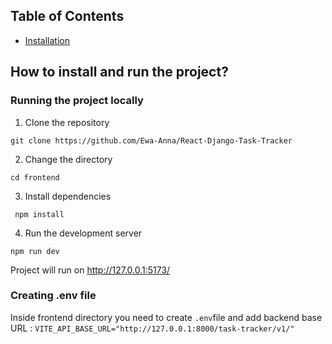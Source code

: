 ## Table of Contents
- [Installation](#how-to-install-and-run-the-project)

## How to install and run the project?
### Running the project locally
1. Clone the repository

` git clone https://github.com/Ewa-Anna/React-Django-Task-Tracker `

2. Change the directory

` cd frontend `

3. Install dependencies

` npm install`

4. Run the development server

` npm run dev `

Project will run on http://127.0.0.1:5173/

### Creating .env file
Inside frontend directory you need to create  ` .env `file and add backend base URL :
`VITE_API_BASE_URL="http://127.0.0.1:8000/task-tracker/v1/"`

